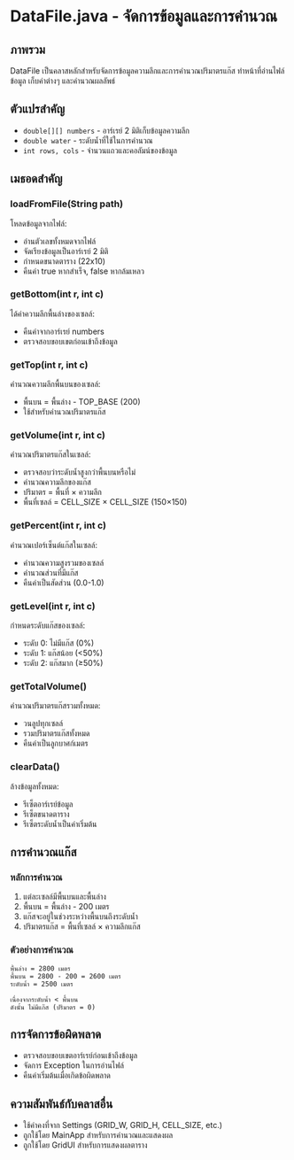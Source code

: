 # DataFile.java - จัดการข้อมูลและการคำนวณ

## ภาพรวม
DataFile เป็นคลาสหลักสำหรับจัดการข้อมูลความลึกและการคำนวณปริมาตรแก๊ส ทำหน้าที่อ่านไฟล์ข้อมูล เก็บค่าต่างๆ และคำนวณผลลัพธ์

## ตัวแปรสำคัญ
- `double[][] numbers` - อาร์เรย์ 2 มิติเก็บข้อมูลความลึก
- `double water` - ระดับน้ำที่ใช้ในการคำนวณ
- `int rows, cols` - จำนวนแถวและคอลัมน์ของข้อมูล

## เมธอดสำคัญ

### loadFromFile(String path)
โหลดข้อมูลจากไฟล์:
- อ่านตัวเลขทั้งหมดจากไฟล์
- จัดเรียงข้อมูลเป็นอาร์เรย์ 2 มิติ
- กำหนดขนาดตาราง (22x10)
- คืนค่า true หากสำเร็จ, false หากล้มเหลว

### getBottom(int r, int c)
ได้ค่าความลึกพื้นล่างของเซลล์:
- คืนค่าจากอาร์เรย์ numbers
- ตรวจสอบขอบเขตก่อนเข้าถึงข้อมูล

### getTop(int r, int c)
คำนวณความลึกพื้นบนของเซลล์:
- พื้นบน = พื้นล่าง - TOP_BASE (200)
- ใช้สำหรับคำนวณปริมาตรแก๊ส

### getVolume(int r, int c)
คำนวณปริมาตรแก๊สในเซลล์:
- ตรวจสอบว่าระดับน้ำสูงกว่าพื้นบนหรือไม่
- คำนวณความลึกของแก๊ส
- ปริมาตร = พื้นที่ × ความลึก
- พื้นที่เซลล์ = CELL_SIZE × CELL_SIZE (150×150)

### getPercent(int r, int c)
คำนวณเปอร์เซ็นต์แก๊สในเซลล์:
- คำนวณความสูงรวมของเซลล์
- คำนวณส่วนที่มีแก๊ส
- คืนค่าเป็นสัดส่วน (0.0-1.0)

### getLevel(int r, int c)
กำหนดระดับแก๊สของเซลล์:
- ระดับ 0: ไม่มีแก๊ส (0%)
- ระดับ 1: แก๊สน้อย (<50%)
- ระดับ 2: แก๊สมาก (≥50%)

### getTotalVolume()
คำนวณปริมาตรแก๊สรวมทั้งหมด:
- วนลูปทุกเซลล์
- รวมปริมาตรแก๊สทั้งหมด
- คืนค่าเป็นลูกบาศก์เมตร

### clearData()
ล้างข้อมูลทั้งหมด:
- รีเซ็ตอาร์เรย์ข้อมูล
- รีเซ็ตขนาดตาราง
- รีเซ็ตระดับน้ำเป็นค่าเริ่มต้น

## การคำนวณแก๊ส

### หลักการคำนวณ
1. แต่ละเซลล์มีพื้นบนและพื้นล่าง
2. พื้นบน = พื้นล่าง - 200 เมตร
3. แก๊สจะอยู่ในช่วงระหว่างพื้นบนถึงระดับน้ำ
4. ปริมาตรแก๊ส = พื้นที่เซลล์ × ความลึกแก๊ส

### ตัวอย่างการคำนวณ
```
พื้นล่าง = 2800 เมตร
พื้นบน = 2800 - 200 = 2600 เมตร
ระดับน้ำ = 2500 เมตร

เนื่องจากระดับน้ำ < พื้นบน
ดังนั้น ไม่มีแก๊ส (ปริมาตร = 0)
```

## การจัดการข้อผิดพลาด
- ตรวจสอบขอบเขตอาร์เรย์ก่อนเข้าถึงข้อมูล
- จัดการ Exception ในการอ่านไฟล์
- คืนค่าเริ่มต้นเมื่อเกิดข้อผิดพลาด

## ความสัมพันธ์กับคลาสอื่น
- ใช้ค่าคงที่จาก Settings (GRID_W, GRID_H, CELL_SIZE, etc.)
- ถูกใช้โดย MainApp สำหรับการคำนวณและแสดงผล
- ถูกใช้โดย GridUI สำหรับการแสดงผลตาราง